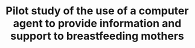 ---
name: "Pilot Study Of The Use Of"
title: "Pilot study of the use of a computer agent to provide information and support to breastfeeding mothers"
project: null
event: "American Public Health Association Annual Meeting (abstract)"
authors:
- name: "Edwards, R."
- name: "Bickmore, T."
- name: "Jenkins, L."
- name: "Foley, M."
year: 2012
resources:
- name: "apha12-bf"
  src: "apha12-bf.pdf"
external_url: null
draft: false 
headless: true
---